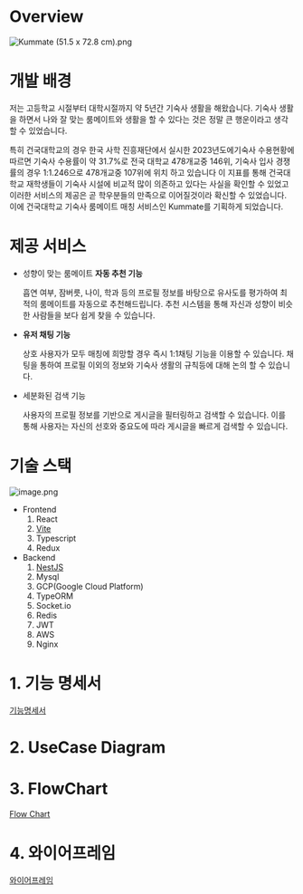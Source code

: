 # Overview

![Kummate (51.5 x 72.8 cm).png](https://prod-files-secure.s3.us-west-2.amazonaws.com/a34fc69a-7cde-4ad6-9007-8b89915b35a6/a2cd8fd1-8615-4f25-89f0-64b3ac904d76/Kummate_(51.5_x_72.8_cm).png)

# 개발 배경

저는 고등학교 시절부터 대학시절까지 약 5년간 기숙사 생활을 해왔습니다. 기숙사 생활을 하면서 나와 잘 맞는 룸메이트와 생활을 할 수 있다는 것은 정말 큰 행운이라고 생각할 수 있었습니다.

특히 건국대학교의 경우 한국 사학 진흥재단에서 실시한 2023년도에기숙사 수용현황에 따르면  기숙사 수용률이 약 31.7%로 전국 대학교 478개교중 146위, 기숙사 입사 경쟁률의 경우 1:1.246으로 478개교중 107위에 위치 하고 있습니다 이 지표를 통해 건국대학교 재학생들이 기숙사 시설에 비교적 많이 의존하고 있다는 사실을 확인할 수 있었고 이러한 서비스의 제공은 곧 학우분들의 만족으로 이어질것이라 확신할 수 있었습니다. 이에 건국대학교 기숙사 룸메이트 매칭 서비스인 Kummate를 기획하게 되었습니다.

# 제공 서비스

- 성향이 맞는 룸메이트 **자동 추천 기능**
    
    흡연 여부, 잠버릇, 나이, 학과 등의 프로필 정보를 바탕으로 유사도를 평가하여 최적의 룸메이트를 자동으로 추천해드립니다. 추천 시스템을 통해 자신과 성향이 비슷한 사람들을 보다 쉽게 찾을 수 있습니다.
    
- **유저 채팅 기능**
    
    상호 사용자가 모두 매칭에 희망할 경우 즉시 1:1채팅 기능을 이용할 수 있습니다. 채팅을 통하여 프로필 이외의 정보와 기숙사 생활의 규칙등에 대해 논의 할 수 있습니다. 
    
- 세분화된 검색 기능
    
    사용자의 프로필 정보를 기반으로 게시글을 필터링하고 검색할 수 있습니다. 이를 통해 사용자는 자신의 선호와 중요도에 따라 게시글을 빠르게 검색할 수 있습니다. 
    

# 기술 스택

![image.png](https://prod-files-secure.s3.us-west-2.amazonaws.com/a34fc69a-7cde-4ad6-9007-8b89915b35a6/c5484ac5-9641-460c-a3c9-a6798916fdb8/image.png)

- Frontend
    1. React 
    2. [Vite](https://ko.vite.dev/guide/)
    3. Typescript
    4. Redux
- Backend
    1. [NestJS](https://nestjs.com/)
    2. Mysql 
    3. GCP(Google Cloud Platform)
    4. TypeORM
    5. Socket.io
    6. Redis
    7. JWT
    8. AWS
    9. Nginx

# 1. 기능 명세서

[기능명세서](https://www.notion.so/17bd5b3e6ec58045ae80f6c4e0d0274a?pvs=21)

# 2. UseCase Diagram

[](https://www.notion.so/17bd5b3e6ec580bdb54cd8dcd19a7906?pvs=21)

# 3. FlowChart

[Flow Chart](https://www.notion.so/Flow-Chart-3ae6cf039d31491480059b17335cefde?pvs=21)

# 4. 와이어프레임

[와이어프레임](https://www.notion.so/6ee81ea40ada427cafd83256e2cab311?pvs=21)
